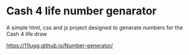 # Cash 4 life number genarator

A simple html, css and js project designed to generate numbers for the Cash 4 life draw

https://11lugg.github.io/Number-generator/
